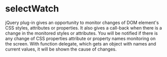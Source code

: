 # selectWatch

jQuery plug-in gives an opportunity to monitor changes of DOM element's CSS styles, attributes or properties. It also gives a call-back when there is a change in the monitored styles or attributes.
You will be notified if there is any change of CSS properties attribute or property names monitoring on the screen. With function delegate, which gets an object with names and current values, it will be shown the cause of changes.
